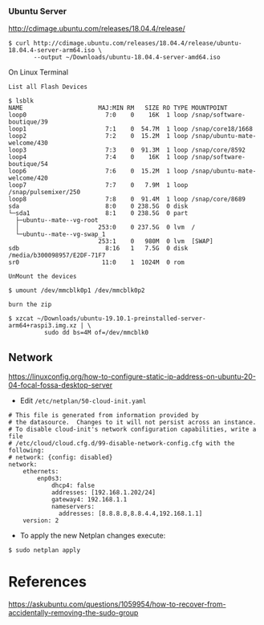 



### Ubuntu Server

http://cdimage.ubuntu.com/releases/18.04.4/release/


```
$ curl http://cdimage.ubuntu.com/releases/18.04.4/release/ubuntu-18.04.4-server-arm64.iso \
       --output ~/Downloads/ubuntu-18.04.4-server-amd64.iso
```


 On Linux Terminal

    List all Flash Devices

```
$ lsblk
NAME                     MAJ:MIN RM   SIZE RO TYPE MOUNTPOINT
loop0                      7:0    0    16K  1 loop /snap/software-boutique/39
loop1                      7:1    0  54.7M  1 loop /snap/core18/1668
loop2                      7:2    0  15.2M  1 loop /snap/ubuntu-mate-welcome/430
loop3                      7:3    0  91.3M  1 loop /snap/core/8592
loop4                      7:4    0    16K  1 loop /snap/software-boutique/54
loop6                      7:6    0  15.2M  1 loop /snap/ubuntu-mate-welcome/420
loop7                      7:7    0   7.9M  1 loop /snap/pulsemixer/250
loop8                      7:8    0  91.4M  1 loop /snap/core/8689
sda                        8:0    0 238.5G  0 disk 
└─sda1                     8:1    0 238.5G  0 part 
  ├─ubuntu--mate--vg-root
  │                      253:0    0 237.5G  0 lvm  /
  └─ubuntu--mate--vg-swap_1
                         253:1    0   980M  0 lvm  [SWAP]
sdb                        8:16   1   7.5G  0 disk /media/b300098957/E2DF-71F7
sr0                       11:0    1  1024M  0 rom  
```

    UnMount the devices

```
$ umount /dev/mmcblk0p1 /dev/mmcblk0p2
```


    burn the zip

```
$ xzcat ~/Downloads/ubuntu-19.10.1-preinstalled-server-arm64+raspi3.img.xz | \
          sudo dd bs=4M of=/dev/mmcblk0
```

## Network

https://linuxconfig.org/how-to-configure-static-ip-address-on-ubuntu-20-04-focal-fossa-desktop-server

* Edit `/etc/netplan/50-cloud-init.yaml`

```
# This file is generated from information provided by
# the datasource.  Changes to it will not persist across an instance.
# To disable cloud-init's network configuration capabilities, write a file
# /etc/cloud/cloud.cfg.d/99-disable-network-config.cfg with the following:
# network: {config: disabled}
network:
    ethernets:
        enp0s3:
            dhcp4: false
            addresses: [192.168.1.202/24]
            gateway4: 192.168.1.1
            nameservers:
              addresses: [8.8.8.8,8.8.4.4,192.168.1.1]
    version: 2
```

* To apply the new Netplan changes execute:

```
$ sudo netplan apply
```

# References

https://askubuntu.com/questions/1059954/how-to-recover-from-accidentally-removing-the-sudo-group
